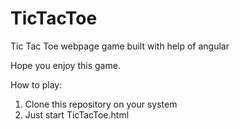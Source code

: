 # TicTacToe
Tic Tac Toe webpage game built with help of angular

Hope you enjoy this game.

How to play:
1. Clone this repository on your system
2. Just start TicTacToe.html
